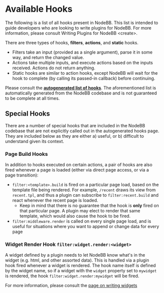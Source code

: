 # Available Hooks

The following is a list of all hooks present in NodeBB. This list is
intended to guide developers who are looking to write plugins for
NodeBB. For more information, please consult
Writing Plugins for NodeBB &lt;create&gt;.

There are three types of hooks, **filters**, **actions**, and **static** hooks.

* Filters take an input (provided as a single argument), parse it in some way, and return the changed value.
* Actions take multiple inputs, and execute actions based on the inputs received. Actions do not return anything.
* Static hooks are similar to action hooks, except NodeBB will wait for the hook to complete (by calling its passed-in callback) before continuing.

Please consult the [**autogenerated list of hooks**](https://github.com/NodeBB/NodeBB/wiki/Hooks/). The aforementioned list is automatically generated from the NodeBB codebase and is not guaranteed to be complete at all times.

## Special Hooks

There are a number of special hooks that are included in the NodeBB codebase that are not explicitly called out in the autogenerated hooks page. They are included below as they are either a) useful, or b) difficult to understand given its context.

### Page Build Hooks

In addition to hooks executed on certain actions, a pair of hooks are also fired whenever a page is loaded (either via direct page access, or via a page transition):

* `filter:<template>.build` is fired on a particular page load, based on the template file being rendered. For example, `/recent` draws its view from `recent.tpl`, and thus a plugin can subscribe to `filter:recent.build` and react whenever the recent page is loaded.
    * Keep in mind that there is no guarantee that the hook is **only** fired on that particular page. A plugin may elect to render that same template, which would also cause the hook to be fired.
* `filter:middleware.render` is called on every single page load, and is useful for situations where you want to append or change data for every page

### Widget Render Hook `filter:widget.render:<widget>`

A widget defined by a plugin needs to let NodeBB know what's in the widget (e.g. html, and other assorted data). This is handled via a plugin hook fired whenever a widget is rendered. The hook name itself is defined by the widget name, so if a widget with the `widget` property set to `mywidget` is rendered, the hook `filter:widget.render:mywidget` will be fired.

For more information, please consult the [page on writing widgets](../widgets)